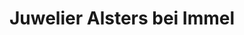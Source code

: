 ---
title: "Juwelier Alsters bei Immel"
url: /straelen/juwelier-alsters-bei-immel/
shop: Schmuck
---